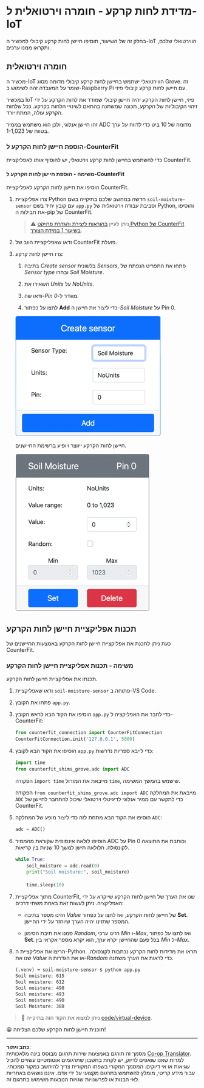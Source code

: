 <!--
CO_OP_TRANSLATOR_METADATA:
{
  "original_hash": "2bf65f162bcebd35fbcba5fd245afac4",
  "translation_date": "2025-08-27T21:27:24+00:00",
  "source_file": "2-farm/lessons/2-detect-soil-moisture/virtual-device-soil-moisture.md",
  "language_code": "he"
}
-->
# מדידת לחות קרקע - חומרה וירטואלית ל-IoT

בחלק זה של השיעור, תוסיפו חיישן לחות קרקע קיבולי למכשיר ה-IoT הווירטואלי שלכם, ותקראו ממנו ערכים.

## חומרה וירטואלית

מכשיר ה-IoT הווירטואלי ישתמש בחיישן לחות קרקע קיבולי מדומה מסוג Grove. זה שומר על המעבדה זהה לשימוש ב-Raspberry Pi עם חיישן לחות קרקע קיבולי פיזי.

במכשיר IoT פיזי, חיישן לחות הקרקע יהיה חיישן קיבולי שמודד את לחות הקרקע על ידי זיהוי הקיבוליות של הקרקע, תכונה שמשתנה בהתאם לשינויי הלחות בקרקע. ככל שלחות הקרקע עולה, המתח יורד.

זהו חיישן אנלוגי, ולכן הוא משתמש בממיר ADC מדומה של 10 ביט כדי לדווח על ערך בטווח של 1-1,023.

### הוספת חיישן לחות הקרקע ל-CounterFit

כדי להשתמש בחיישן לחות קרקע וירטואלי, יש להוסיף אותו לאפליקציית CounterFit.

#### משימה - הוספת חיישן לחות הקרקע ל-CounterFit

הוסיפו את חיישן לחות הקרקע לאפליקציית CounterFit.

1. צרו אפליקציית Python חדשה במחשב שלכם בתיקייה בשם `soil-moisture-sensor` עם קובץ יחיד בשם `app.py` וסביבת עבודה וירטואלית של Python, והוסיפו את חבילות ה-pip של CounterFit.

    > ⚠️ ניתן לעיין [בהוראות ליצירת והגדרת פרויקט Python של CounterFit בשיעור 1 במידת הצורך](../../../1-getting-started/lessons/1-introduction-to-iot/virtual-device.md).

1. ודאו שאפליקציית הווב של CounterFit פועלת.

1. צרו חיישן לחות קרקע:

    1. בתיבה *Create sensor* בלשונית *Sensors*, פתחו את התפריט הנפתח של *Sensor type* ובחרו *Soil Moisture*.

    1. השאירו את *Units* על *NoUnits*.

    1. ודאו שה-*Pin* מוגדר ל-*0*.

    1. לחצו על כפתור **Add** כדי ליצור את חיישן ה-*Soil Moisture* על Pin 0.

    ![הגדרות חיישן לחות הקרקע](../../../../../translated_images/counterfit-create-soil-moisture-sensor.35266135a5e0ae68b29a684d7db0d2933a8098b2307d197f7c71577b724603aa.he.png)

    חיישן לחות הקרקע ייווצר ויופיע ברשימת החיישנים.

    ![חיישן לחות הקרקע שנוצר](../../../../../translated_images/counterfit-soil-moisture-sensor.81742b2de0e9de60a3b3b9a2ff8ecc686d428eb6d71820f27a693be26e5aceee.he.png)

## תכנות אפליקציית חיישן לחות הקרקע

כעת ניתן לתכנת את אפליקציית חיישן לחות הקרקע באמצעות החיישנים של CounterFit.

### משימה - תכנות אפליקציית חיישן לחות הקרקע

תכנתו את אפליקציית חיישן לחות הקרקע.

1. ודאו שאפליקציית `soil-moisture-sensor` פתוחה ב-VS Code.

1. פתחו את הקובץ `app.py`.

1. הוסיפו את הקוד הבא לראש הקובץ `app.py` כדי לחבר את האפליקציה ל-CounterFit:

    ```python
    from counterfit_connection import CounterFitConnection
    CounterFitConnection.init('127.0.0.1', 5000)
    ```

1. הוסיפו את הקוד הבא לקובץ `app.py` כדי לייבא ספריות נדרשות:

    ```python
    import time
    from counterfit_shims_grove.adc import ADC
    ```

    הפקודה `import time` מייבאת את המודול `time`, שישמש בהמשך המשימה.

    הפקודה `from counterfit_shims_grove.adc import ADC` מייבאת את המחלקה `ADC` כדי לתקשר עם ממיר אנלוגי לדיגיטלי וירטואלי שיכול להתחבר לחיישן של CounterFit.

1. הוסיפו את הקוד הבא מתחת לזה כדי ליצור מופע של המחלקה `ADC`:

    ```python
    adc = ADC()
    ```

1. הוסיפו לולאה אינסופית שקוראת מהממיר ADC על Pin 0 וכותבת את התוצאה לקונסולה. הלולאה תישן למשך 10 שניות בין קריאות.

    ```python
    while True:
        soil_moisture = adc.read(0)
        print("Soil moisture:", soil_moisture)
    
        time.sleep(10)
    ```

1. מתוך אפליקציית CounterFit, שנו את הערך של חיישן לחות הקרקע שייקרא על ידי האפליקציה. ניתן לעשות זאת באחת משתי דרכים:

    * הזינו מספר בתיבה *Value* של חיישן לחות הקרקע, ואז לחצו על כפתור **Set**. המספר שתזינו יהיה הערך שיוחזר על ידי החיישן.

    * סמנו את תיבת הסימון *Random*, הזינו ערכי *Min* ו-*Max*, ואז לחצו על כפתור **Set**. בכל פעם שהחיישן יקרא ערך, הוא יקרא מספר אקראי בין *Min* ל-*Max*.

1. הריצו את אפליקציית ה-Python. תראו את מדידות לחות הקרקע נכתבות לקונסולה. שנו את *Value* או את הגדרות ה-*Random* כדי לראות את הערך משתנה.

    ```output
    (.venv) ➜ soil-moisture-sensor $ python app.py 
    Soil moisture: 615
    Soil moisture: 612
    Soil moisture: 498
    Soil moisture: 493
    Soil moisture: 490
    Soil Moisture: 388
    ```

> 💁 ניתן למצוא את הקוד הזה בתיקייה [code/virtual-device](../../../../../2-farm/lessons/2-detect-soil-moisture/code/virtual-device).

😀 תוכנית חיישן לחות הקרקע שלכם הצליחה!

---

**כתב ויתור**:  
מסמך זה תורגם באמצעות שירות תרגום מבוסס בינה מלאכותית [Co-op Translator](https://github.com/Azure/co-op-translator). למרות שאנו שואפים לדיוק, יש לקחת בחשבון שתרגומים אוטומטיים עשויים להכיל שגיאות או אי דיוקים. המסמך המקורי בשפתו המקורית צריך להיחשב כמקור סמכותי. עבור מידע קריטי, מומלץ להשתמש בתרגום מקצועי על ידי אדם. איננו נושאים באחריות לאי הבנות או לפרשנויות שגויות הנובעות משימוש בתרגום זה.